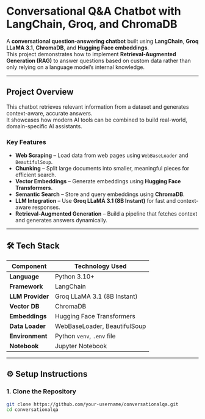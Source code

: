 # Conversational Q&A Chatbot with LangChain, Groq, and ChromaDB 

A **conversational question-answering chatbot** built using **LangChain**, **Groq LLaMA 3.1**, **ChromaDB**, and **Hugging Face embeddings**.  
This project demonstrates how to implement **Retrieval-Augmented Generation (RAG)** to answer questions based on custom data rather than only relying on a language model’s internal knowledge.

---

##  Project Overview

This chatbot retrieves relevant information from a dataset and generates context-aware, accurate answers.  
It showcases how modern AI tools can be combined to build real-world, domain-specific AI assistants.

### Key Features
- **Web Scraping** – Load data from web pages using `WebBaseLoader` and `BeautifulSoup`.
- **Chunking** – Split large documents into smaller, meaningful pieces for efficient search.
- **Vector Embeddings** – Generate embeddings using **Hugging Face Transformers**.
- **Semantic Search** – Store and query embeddings using **ChromaDB**.
- **LLM Integration** – Use **Groq LLaMA 3.1 (8B Instant)** for fast and context-aware responses.
- **Retrieval-Augmented Generation** – Build a pipeline that fetches context and generates answers dynamically.

---

## 🛠 Tech Stack

| Component        | Technology Used            |
|------------------|----------------------------|
| **Language**     | Python 3.10+               |
| **Framework**    | LangChain                  |
| **LLM Provider** | Groq LLaMA 3.1 (8B Instant)|
| **Vector DB**    | ChromaDB                    |
| **Embeddings**   | Hugging Face Transformers  |
| **Data Loader**  | WebBaseLoader, BeautifulSoup|
| **Environment**  | Python `venv`, `.env` file |
| **Notebook**     | Jupyter Notebook           |

---

## ⚙️ Setup Instructions

### 1. Clone the Repository
```bash
git clone https://github.com/your-username/conversationalqa.git
cd conversationalqa

